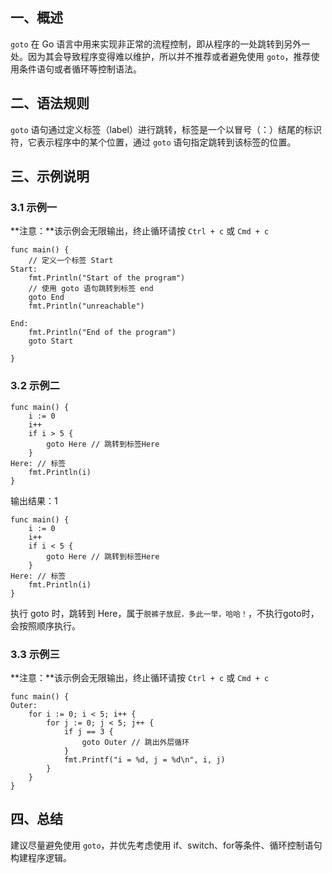 ## 一、概述

`goto` 在 Go 语言中用来实现非正常的流程控制，即从程序的一处跳转到另外一处。因为其会导致程序变得难以维护，所以并不推荐或者避免使用 `goto`，推荐使用条件语句或者循环等控制语法。

## 二、语法规则

`goto` 语句通过定义标签（label）进行跳转，标签是一个以冒号（：）结尾的标识符，它表示程序中的某个位置，通过 `goto` 语句指定跳转到该标签的位置。

## 三、示例说明


### 3.1 示例一

**注意：**该示例会无限输出，终止循环请按 `Ctrl + c` 或 `Cmd + c`
```
func main() {
	// 定义一个标签 Start
Start:
	fmt.Println("Start of the program")
	// 使用 goto 语句跳转到标签 end
	goto End
	fmt.Println("unreachable")

End:
	fmt.Println("End of the program")
	goto Start

}
```

### 3.2 示例二

```
func main() {
	i := 0
	i++
	if i > 5 {
		goto Here // 跳转到标签Here
	}
Here: // 标签
	fmt.Println(i)
}
```
输出结果：1

```
func main() {
	i := 0
	i++
	if i < 5 {
		goto Here // 跳转到标签Here
	}
Here: // 标签
	fmt.Println(i)
}
```

执行 goto 时，跳转到 Here，属于`脱裤子放屁，多此一举，哈哈！`，不执行goto时，会按照顺序执行。

### 3.3 示例三

**注意：**该示例会无限输出，终止循环请按 `Ctrl + c` 或 `Cmd + c`

```
func main() {
Outer:
	for i := 0; i < 5; i++ {
		for j := 0; j < 5; j++ {
			if j == 3 {
				goto Outer // 跳出外层循环
			}
			fmt.Printf("i = %d, j = %d\n", i, j)
		}
	}
}
```

## 四、总结

建议尽量避免使用 `goto`，并优先考虑使用 if、switch、for等条件、循环控制语句构建程序逻辑。
